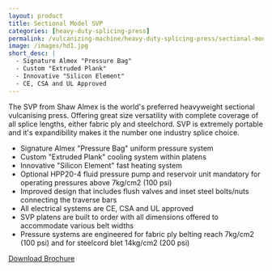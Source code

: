 ```yaml
---
layout: product
title: Sectional Model SVP
categories: [heavy-duty-splicing-press]
permalink: /vulcanizing-machine/heavy-duty-splicing-press/sectional-model-svp/
image: /images/hd1.jpg
short_desc: |
  - Signature Almex "Pressure Bag"
  - Custom "Extruded Plank"
  - Innovative "Silicon Element"
  - CE, CSA and UL Approved
---
```


The SVP from Shaw Almex is the world's preferred heavyweight sectional vulcanising press. Offering great size versatility with complete coverage of all splice lengths, either fabric ply and steelchord. SVP is extremely portable and it's expandibility makes it the number one industry splice choice.


- Signature Almex "Pressure Bag" uniform pressure system
- Custom "Extruded Plank" cooling system within platens
- Innovative "Silicon Element" fast heating system
- Optional HPP20-4 fluid pressure pump and reservoir unit mandatory for operating pressures above 7kg/cm2 (100 psi)
- Improved design that includes flush valves and inset steel bolts/nuts connecting the traverse bars
- All electrical systems are CE, CSA and UL approved
- SVP platens are built to order with all dimensions offered to accommodate various belt widths
- Pressure systems are engineered for fabric ply belting reach 7kg/cm2 (100 psi) and for steelcord blet 14kg/cm2 (200 psi)

[Download Brochure](/brochures/Almex_SVP.pdf)
